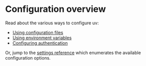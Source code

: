 # Configuration overview

Read about the various ways to configure uv:

- [Using configuration files](./files.md)
- [Using environment variables](./environment.md)
- [Configuring authentication](./authentication.md)

<!-- TODO(zanieb): Move generated settings reference to correct section -->

Or, jump to the [settings reference](../settings.md) which enumerates the available configuration
options.
